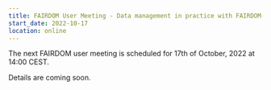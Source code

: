 ```yaml
---
title: FAIRDOM User Meeting - Data management in practice with FAIRDOM-SEEK
start_date: 2022-10-17
location: online
---
```


The next FAIRDOM user meeting is scheduled for 17th of October, 2022 at 14:00 CEST.

Details are coming soon.
